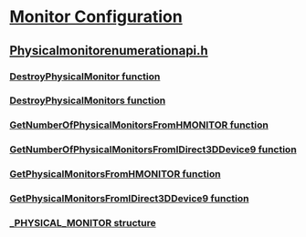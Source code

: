 # [Monitor Configuration](../_monitor/index.md)
## [Physicalmonitorenumerationapi.h](index.md)
### [DestroyPhysicalMonitor function](../physicalmonitorenumerationapi/nf-physicalmonitorenumerationapi-destroyphysicalmonitor.md)
### [DestroyPhysicalMonitors function](../physicalmonitorenumerationapi/nf-physicalmonitorenumerationapi-destroyphysicalmonitors.md)
### [GetNumberOfPhysicalMonitorsFromHMONITOR function](../physicalmonitorenumerationapi/nf-physicalmonitorenumerationapi-getnumberofphysicalmonitorsfromhmonitor.md)
### [GetNumberOfPhysicalMonitorsFromIDirect3DDevice9 function](../physicalmonitorenumerationapi/nf-physicalmonitorenumerationapi-getnumberofphysicalmonitorsfromidirect3ddevice9.md)
### [GetPhysicalMonitorsFromHMONITOR function](../physicalmonitorenumerationapi/nf-physicalmonitorenumerationapi-getphysicalmonitorsfromhmonitor.md)
### [GetPhysicalMonitorsFromIDirect3DDevice9 function](../physicalmonitorenumerationapi/nf-physicalmonitorenumerationapi-getphysicalmonitorsfromidirect3ddevice9.md)
### [_PHYSICAL_MONITOR structure](../physicalmonitorenumerationapi/ns-physicalmonitorenumerationapi-_physical_monitor.md)
